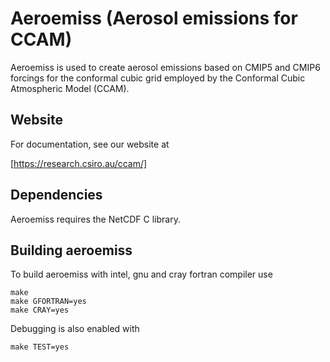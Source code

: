 # Aeroemiss (Aerosol emissions for CCAM)

Aeroemiss is used to create aerosol emissions based on CMIP5 and CMIP6 forcings for the conformal cubic grid employed by the Conformal Cubic Atmospheric Model
(CCAM).

## Website

For documentation, see our website at

[https://research.csiro.au/ccam/]

## Dependencies

Aeroemiss requires the NetCDF C library.

## Building aeroemiss

To build aeroemiss with intel, gnu and cray fortran compiler use

```
make
make GFORTRAN=yes
make CRAY=yes
```

Debugging is also enabled with

```
make TEST=yes
```
